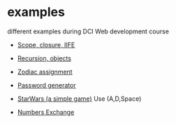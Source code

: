 # examples

different examples during DCI Web development course

* [Scope, closure, IIFE](https://github.com/ceobit/examples/blob/main/tutoring/tutoring%2001-02.js)  
* [Recursion, objects](https://github.com/ceobit/examples/blob/main/feb/10-02.js)
* [Zodiac assignment](https://github.com/ceobit/examples/blob/main/feb/04-02.js)
* [Password generator](https://flamboyant-volhard-3a2e93.netlify.app)



* [StarWars (a simple game)]( https://eloquent-lamarr-fa12e5.netlify.app)
Use (A,D,Space)

* [Numbers Exchange](https://hardcore-bohr-659be2.netlify.app)